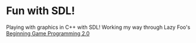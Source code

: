 # Fun with SDL!
Playing with graphics in C++ with SDL!
Working my way through Lazy Foo's [Beginning Game Programming 2.0](http://lazyfoo.net/tutorials/SDL/)
